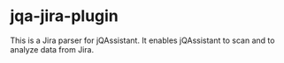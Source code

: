 # jqa-jira-plugin
This is a Jira parser for jQAssistant. It enables jQAssistant to scan and to analyze data from Jira.
